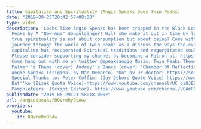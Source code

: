 ```yaml
---
title: Capitalism and Spirituality (Angie Speaks Goes Twin Peaks)
date: "2019-09-25T20:42:57+08:00"
type: video
description: 'Looks like Angie Speaks has been trapped in the Black Lodge of Twin
  Peaks by A "New-Age" doppelgänger! Will she make it out in time by learning that
  true spirituality is not about consumption but about being? Come with me on a psychedelic
  journey through the world of Twin Peaks as I discuss the ways the evil force of
  capitalism has recuperated Spiritual traditions and regurgitated soulless images.
  Please consider supporting my channel by becoming a Patron at: https://www.patreon.com/angiespeaks.
  Come hang out with me on twitter @speaksangie Music: Twin Peaks Theme (cover) Laura
  Palmer''s Theme (cover) Audrey''s Dance (cover) "Chamber Of Reflection" Cover by
  Angie Speaks (original by Mac Demarco) "On" by Dr.doctor: https://soundcloud.com/elmcollective
  Special Thanks to: Peter Coffin: (Guy Debord Quote Voice)-https://www.youtube.com/user/petercoffin
  Bat''ko (Zizek Quote Voice)-https://www.youtube.com/channel/UC_oi8JESlRbOQW5n7Pl07NA
  Pamphleteers: (Script Editor)- https://www.youtube.com/channel/UCAmR0fTvNhqpxwcIIjxgFlQ'
publishdate: "2019-05-29T21:58:18.000Z"
url: /angiespeaks/DQvrmRy8cAw/
providers:
  youtube:
    id: DQvrmRy8cAw
---
```

